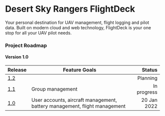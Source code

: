 # Desert Sky Rangers FlightDeck

Your personal destination for UAV management, flight logging and pilot data. Built on modern cloud and web technology, FlightDeck is your one stop for all your UAV pilot needs.

### Project Roadmap

#### Version 1.0

| Release                                                               | Feature Goals                                                             |      Status |
|-----------------------------------------------------------------------|---------------------------------------------------------------------------|------------:|
| [1.2](https://github.com/desertskyrangers.org/flightdeck/milestone/3) |                                                                           |    Planning |
| [1.1](https://github.com/desertskyrangers.org/flightdeck/milestone/2) | Group management                                               | In progress |
| [1.0](https://github.com/desertskyrangers.org/flightdeck/milestone/1) | User accounts, aircraft management, battery management, flight management | 20 Jan 2022 |

